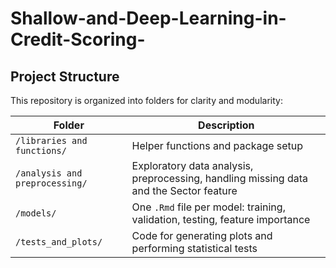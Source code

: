 # Shallow-and-Deep-Learning-in-Credit-Scoring-

## Project Structure

This repository is organized into folders for clarity and modularity:

| Folder | Description |
|--------|-------------|
| `/libraries and functions/` | Helper functions and package setup |
| `/analysis and preprocessing/` | Exploratory data analysis, preprocessing, handling missing data and the Sector feature |
| `/models/` | One `.Rmd` file per model: training, validation, testing, feature importance |
| `/tests_and_plots/` | Code for generating plots and performing statistical tests |
